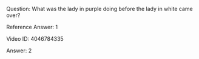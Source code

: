 Question: What was the lady in purple doing before the lady in white came over?

Reference Answer: 1

Video ID: 4046784335

Answer: 2

